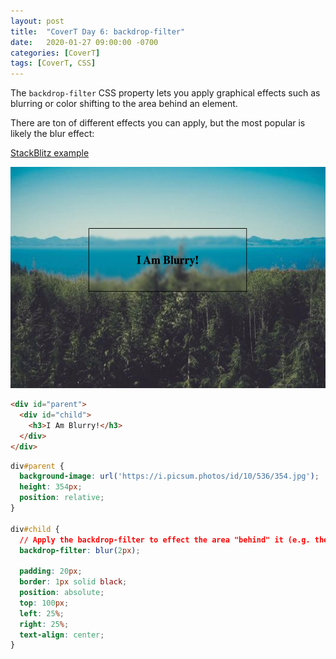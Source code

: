 ```yaml
---
layout: post
title:  "CoverT Day 6: backdrop-filter"
date:   2020-01-27 09:00:00 -0700
categories: [CoverT]
tags: [CoverT, CSS]
---
```


The `backdrop-filter` CSS property lets you apply graphical effects such as blurring or color shifting to the area behind an element.

There are ton of different effects you can apply, but the most popular is likely the blur effect:

[StackBlitz example](https://stackblitz.com/edit/covert-backdrop-filter)

<img height="354px" src="/assets/images/backdrop-filter-example.png" alt="backdrop-filter example" /> 

```html
<div id="parent">
  <div id="child">
    <h3>I Am Blurry!</h3>
  </div>
</div>
```

```css
div#parent {
  background-image: url('https://i.picsum.photos/id/10/536/354.jpg');
  height: 354px;
  position: relative;
}

div#child {
  // Apply the backdrop-filter to effect the area "behind" it (e.g. the parent)
  backdrop-filter: blur(2px);
  
  padding: 20px;
  border: 1px solid black;
  position: absolute;
  top: 100px;
  left: 25%;
  right: 25%;
  text-align: center;
}
```
